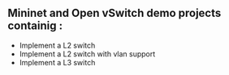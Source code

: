 ## Mininet and Open vSwitch demo projects containig :
* Implement a L2 switch 
* Implement a L2 switch with vlan support
* Implement a L3 switch
